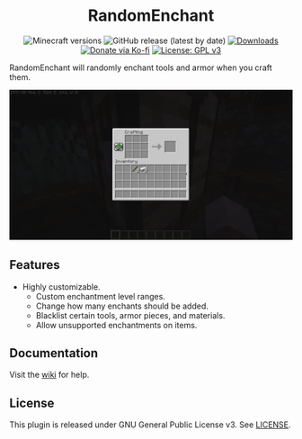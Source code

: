 <h1 align="center">RandomEnchant</h1>

<p align="center">
	<img src="https://img.shields.io/badge/Minecraft-1.16--1.19.2-orange" alt="Minecraft versions">
	<img src="https://img.shields.io/github/v/release/hyperdefined/RandomEnchant" alt="GitHub release (latest by date)">
	<a href="https://github.com/hyperdefined/RandomEnchant/releases"><img src="https://img.shields.io/github/downloads/hyperdefined/RandomEnchant/total?logo=github" alt="Downloads"></a>
	<a href="https://ko-fi.com/hyperdefined"><img src="https://img.shields.io/badge/Donate-Ko--fi-red" alt="Donate via Ko-fi"></a>
	<a href="https://www.gnu.org/licenses/gpl-3.0"><img src="https://img.shields.io/badge/License-GPLv3-blue.svg" alt="License: GPL v3"></a>
</p>

RandomEnchant will randomly enchant tools and armor when you craft them.

![Image](https://raw.githubusercontent.com/hyperdefined/RandomEnchant/master/example.gif)

## Features
* Highly customizable.
    * Custom enchantment level ranges.
    * Change how many enchants should be added.
    * Blacklist certain tools, armor pieces, and materials.
    * Allow unsupported enchantments on items.

## Documentation
Visit the [wiki](https://github.com/hyperdefined/RandomEnchant/wiki) for help.

## License
This plugin is released under GNU General Public License v3. See [LICENSE](https://github.com/hyperdefined/RandomEnchant/blob/master/LICENSE).
